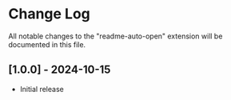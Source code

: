# Change Log

All notable changes to the "readme-auto-open" extension will be documented in this file.

## [1.0.0] - 2024-10-15

- Initial release
